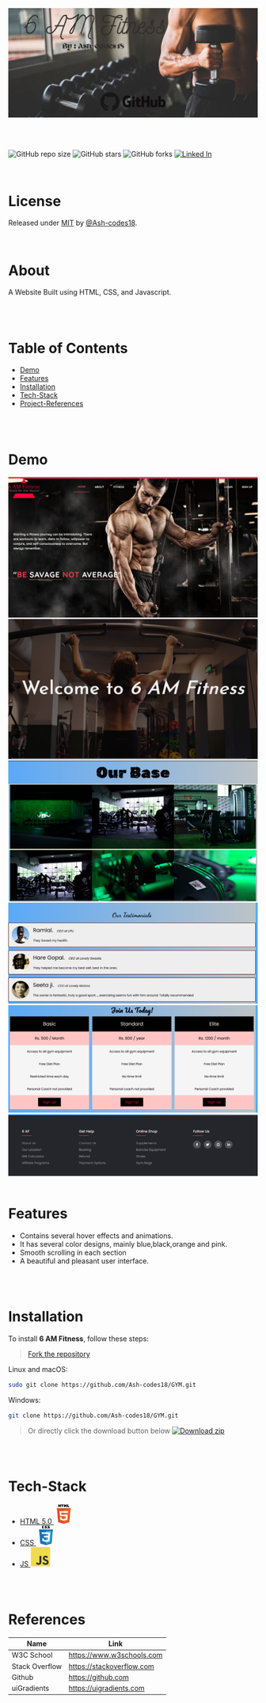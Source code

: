 <div><img src="img/Ashgym.jpg" ></div>

<br><br>

![GitHub repo size](https://img.shields.io/github/repo-size/Ash-codes18/GYM)
![GitHub stars](https://img.shields.io/github/stars/Ash-codes18/GYM)
![GitHub forks](https://img.shields.io/github/forks/Ash-codes18/GYM)
[![Linked In](https://img.shields.io/badge/LinkedIn-0077B5?style=for-the-badge&logo=linkedin&logoColor=white)](https://www.linkedin.com/in/ashmit-mehta/)

<br>

# License

Released under <a href="/LICENSE">MIT</a> by <a href="https://github.com/Ash-codes18">@Ash-codes18</a>.

 <br>

# About

A Website Built using HTML, CSS, and Javascript.

<br>
<br>

# Table of Contents
- [Demo](#Demo)
- [Features](#Features)
- [Installation](#Installation)
- [Tech-Stack](#Tech-Stack)
- [Project-References](#References)

<br>
<br>

# Demo

<img src="img\w1.png">
<img src="img\w2.png">
<img src="img\w3.png">
<img src="img\w4.png">
<img src="img\w5.png">
<img src="img\w6.png">

<br>
<br>

# Features

- Contains several hover effects and animations. 
- It has several color designs, mainly blue,black,orange and pink.
- Smooth scrolling in each section 
- A beautiful and pleasant user interface.

<br>
<br>

# Installation

To install **6 AM Fitness**, follow these steps:

> [Fork the repository](https://github.com/Ash-codes18/GYM/fork) 

Linux and macOS:

```bash
sudo git clone https://github.com/Ash-codes18/GYM.git
```

Windows:

```bash
git clone https://github.com/Ash-codes18/GYM.git
```
> Or directly click the download button below
[![Download zip](https://custom-icon-badges.herokuapp.com/badge/-Download-blue?style=for-the-badge&logo=download&logoColor=white "Download zip")](https://github.com/Ash-codes18/GYM/archive/refs/heads/main.zip)

<br>
<br>

# Tech-Stack

- <div><a href="https://www.w3.org/html/" target="_blank">HTML 5.0 <img src="https://raw.githubusercontent.com/devicons/devicon/master/icons/html5/html5-original-wordmark.svg" alt="html5" width="40" height="40"/> </a></div>

- <div><a href="https://www.w3schools.com/css/" target="_blank"> CSS <img src="https://raw.githubusercontent.com/devicons/devicon/master/icons/css3/css3-original-wordmark.svg" alt="css3" width="40" height="40"/> </a>

- <div><a href="https://developer.mozilla.org/en-US/docs/Web/JavaScript" target="_blank"> JS <img src="https://raw.githubusercontent.com/devicons/devicon/master/icons/javascript/javascript-original.svg" alt="javascript" width="40" height="40"/> </a></div>

<br>
<br>

# References

| Name | Link |
| --- | ---|
| W3C School | https://www.w3schools.com |
| Stack Overflow | https://stackoverflow.com |
| Github | https://github.com |
| uiGradients | https://uigradients.com |
